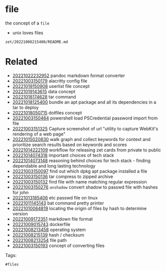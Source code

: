 # file

the concept of a `file`

- unix loves files

` zet/20221008215400/README.md `

# Related

- [20221022232952](/zet/20221022232952/README.md) pandoc markdown format converter
- [20221003150179](/zet/20221003150179/README.md) alacritty config file
- [20221019150908](/zet/20221019150908/README.md) userlist file concept
- [20221019143615](/zet/20221019143615/README.md) data concept
- [20221018174628](/zet/20221018174628/README.md) tar command
- [20221018125400](/zet/20221018125400/README.md) bundle an apt package and all its dependencies in a tar to deploy
- [20221018050715](/zet/20221018050715/README.md) dotfiles concept
- [20221003150464](/zet/20221003150464/README.md) powershell load PSCredential password import from file
- [20221003151325](/zet/20221003151325/README.md) Capture screenshot of url "utility to capture WebKit's rendering of a web page"
- [20221015020830](/zet/20221015020830/README.md) walk graph and collect keywords for context and prioritize search results based on keywords and scores
- [20221014222109](/zet/20221014222109/README.md) workflow for releasing zet cards from private to public
- [20221014074318](/zet/20221014074318/README.md) important choices of tech stack
- [20221014073148](/zet/20221014073148/README.md) reasoning behind choices for tech stack - finding dependable and long lasting technology
- [20221003150097](/zet/20221003150097/README.md) find out which dpkg apt package installed a file
- [20221003150136](/zet/20221003150136/README.md) tar compress to zipped archive
- [20221003150132](/zet/20221003150132/README.md) find file with name matching regular expression
- [20221003150276](/zet/20221003150276/README.md) `unshadow` convert shadow to passwd file with hashes for john
- [20221013185406](/zet/20221013185406/README.md) etc passwd file on linux
- [20221011145143](/zet/20221011145143/README.md) bat command pretty printer
- [20221010064819](/zet/20221010064819/README.md) locating the origin of files by hash to determine version
- [20221009172351](/zet/20221009172351/README.md) markdown file format
- [20221009015743](/zet/20221009015743/README.md) dockerfile
- [20221008213458](/zet/20221008213458/README.md) operating system
- [20221008215139](/zet/20221008215139/README.md) hash / checksum
- [20221008213254](/zet/20221008213254/README.md) file path
- [20221003150193](/zet/20221003150193/README.md) concept of converting files

Tags:

    #files

